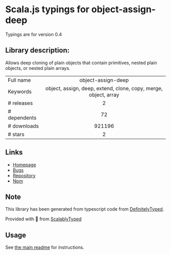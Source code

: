 
# Scala.js typings for object-assign-deep

Typings are for version 0.4

## Library description:
Allows deep cloning of plain objects that contain primitives, nested plain objects, or nested plain arrays.

|                    |                 |
| ------------------ | :-------------: |
| Full name          | object-assign-deep |
| Keywords           | object, assign, deep, extend, clone, copy, merge, object, array |
| # releases         | 2 |
| # dependents       | 72 |
| # downloads        | 921196 |
| # stars            | 2 |

## Links
- [Homepage](https://github.com/saikojosh/Object-Assign-Deep#readme)
- [Bugs](https://github.com/saikojosh/Object-Assign-Deep/issues)
- [Repository](https://github.com/saikojosh/Object-Assign-Deep)
- [Npm](https://www.npmjs.com/package/object-assign-deep)
    


## Note
This library has been generated from typescript code from [DefinitelyTyped](https://definitelytyped.org).

Provided with :purple_heart: from [ScalablyTyped](https://github.com/oyvindberg/ScalablyTyped)

## Usage
See [the main readme](../../readme.md) for instructions.


